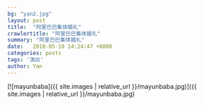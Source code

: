 ```yaml
---
bg: "yan2.jpg"
layout: post
title:  "阿里巴巴集体婚礼"
crawlertitle: "阿里巴巴集体婚礼"
summary: "阿里巴巴集体婚礼"
date:   2018-05-10 14:24:47 +0800
categories: posts
tags: '演出'
author: Yan
---
```


[![mayunbaba]({{ site.images | relative_url }}/mayunbaba.jpg)]({{ site.images | relative_url }}/mayunbaba.jpg)
